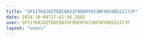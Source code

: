 ```yaml
---
title: "SP117KAJ0ZTEDCQ633F9DERY83JBFXKV9QS2117JF"
date: 2024-10-04T17:41:56.260Z
user: SP117KAJ0ZTEDCQ633F9DERY83JBFXKV9QS2117JF
layout: "users"
---
```

    